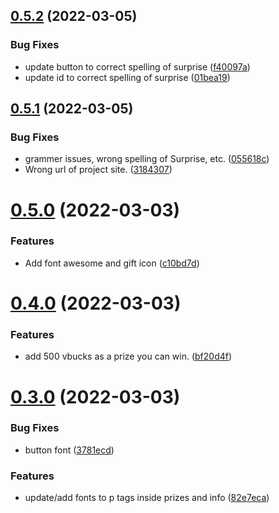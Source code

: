 ## [0.5.2](https://github.com/KendallDoesCoding/tap-for-a-suprise/compare/v0.5.1...v0.5.2) (2022-03-05)


### Bug Fixes

* update button to correct spelling of surprise ([f40097a](https://github.com/KendallDoesCoding/tap-for-a-suprise/commit/f40097ad5f92d33496a5b9abcb2bec126ec45069))
* update id to correct spelling of surprise ([01bea19](https://github.com/KendallDoesCoding/tap-for-a-suprise/commit/01bea198c7cae772bf024c2a87263cef4501a38d))



## [0.5.1](https://github.com/KendallDoesCoding/tap-for-a-suprise/compare/v0.5.0...v0.5.1) (2022-03-05)


### Bug Fixes

* grammer issues, wrong spelling of Surprise, etc. ([055618c](https://github.com/KendallDoesCoding/tap-for-a-suprise/commit/055618c704720842ad2b78cec2601c6dcc37bcb1))
* Wrong url of project site. ([3184307](https://github.com/KendallDoesCoding/tap-for-a-suprise/commit/31843079817ee091b5265834b59e788758af70e2))



# [0.5.0](https://github.com/KendallDoesCoding/tap-for-a-suprise/compare/v0.4.0...v0.5.0) (2022-03-03)


### Features

* Add font awesome and gift icon ([c10bd7d](https://github.com/KendallDoesCoding/tap-for-a-suprise/commit/c10bd7db07f965503a5d6015ab686a4926f0f96d))



# [0.4.0](https://github.com/KendallDoesCoding/tap-for-a-suprise/compare/v0.3.0...v0.4.0) (2022-03-03)


### Features

* add 500 vbucks as a prize you can win. ([bf20d4f](https://github.com/KendallDoesCoding/tap-for-a-suprise/commit/bf20d4fb48a158e6a6962708881a21c422b32deb))



# [0.3.0](https://github.com/KendallDoesCoding/tap-for-a-suprise/compare/v0.2.0...v0.3.0) (2022-03-03)


### Bug Fixes

* button font ([3781ecd](https://github.com/KendallDoesCoding/tap-for-a-suprise/commit/3781ecdd1d78fadfbf23e54d919e6aec7643f26c))


### Features

* update/add fonts to p tags inside prizes and info ([82e7eca](https://github.com/KendallDoesCoding/tap-for-a-suprise/commit/82e7ecac4ad3ee70c824054cb919c9f285ef4e34))



